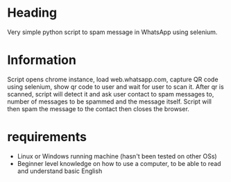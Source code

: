 # Heading
Very simple python script to spam message in WhatsApp using selenium. 

# Information
Script opens chrome instance, load web.whatsapp.com, capture QR code using selenium, show qr code to user and wait for user to scan it. After qr is scanned, script will detect it and ask user contact to spam messages to, number of messages to be spammed and the message itself. Script will then spam the message to the contact then closes the browser.

# requirements
- Linux or Windows running machine (hasn't been tested on other OSs)
- Beginner level knowledge on how to use a computer, to be able to read and understand basic English